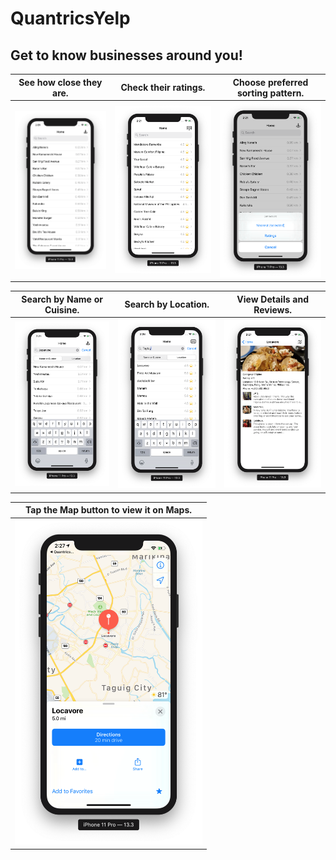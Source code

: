 # QuantricsYelp

## Get to know businesses around you!


| See how close they are.  | Check their ratings. | Choose preferred sorting pattern. |
| ------------- | ------------- | ------------- |
| <img src="Screenshots/1-distance.png" width="300"> | <img src="Screenshots/2-rating.png" width="300"> | <img src="Screenshots/3-sort.png" width="300">

| Search by Name or Cuisine.  | Search by Location. | View Details and Reviews. |
| ------------- | ------------- | ------------- |
| <img src="Screenshots/4-search-name.png" width="300"> | <img src="Screenshots/5-search-location.png" width="300"> | <img src="Screenshots/6-details.png" width="300">

| Tap the Map button to view it on Maps. |
| ------------- |
| <img src="Screenshots/7-maps.png" width="300">
